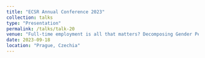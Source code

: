 ```yaml
---
title: "ECSR Annual Conference 2023"
collection: talks
type: "Presentation"
permalink: /talks/talk-20
venue: "Full-time employment is all that matters? Decomposing Gender Pension Gaps based on relevant life course features in Germany & the Netherlands"
date: 2023-09-18
location: "Prague, Czechia" 
---
```




